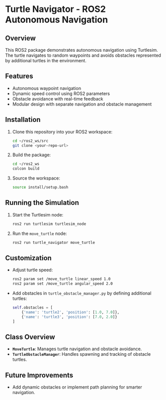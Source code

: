 # Turtle Navigator - ROS2 Autonomous Navigation

## Overview

This ROS2 package demonstrates autonomous navigation using Turtlesim. The turtle navigates to random waypoints and avoids obstacles represented by additional turtles in the environment.

## Features

- Autonomous waypoint navigation
- Dynamic speed control using ROS2 parameters
- Obstacle avoidance with real-time feedback
- Modular design with separate navigation and obstacle management

## Installation

1. Clone this repository into your ROS2 workspace:
    ```bash
    cd ~/ros2_ws/src
    git clone <your-repo-url>
    ```

2. Build the package:
    ```bash
    cd ~/ros2_ws
    colcon build
    ```

3. Source the workspace:
    ```bash
    source install/setup.bash
    ```

## Running the Simulation

1. Start the Turtlesim node:
    ```bash
    ros2 run turtlesim turtlesim_node
    ```

2. Run the `move_turtle` node:
    ```bash
    ros2 run turtle_navigator move_turtle
    ```

## Customization

- Adjust turtle speed:
    ```bash
    ros2 param set /move_turtle linear_speed 1.0
    ros2 param set /move_turtle angular_speed 2.0
    ```

- Add obstacles in `turtle_obstacle_manager.py` by defining additional turtles:
    ```python
    self.obstacles = [
        {'name': 'turtle2', 'position': [1.0, 7.0]},
        {'name': 'turtle3', 'position': [7.0, 2.0]}
    ]
    ```

## Class Overview

- **`MoveTurtle`**: Manages turtle navigation and obstacle avoidance.
- **`TurtleObstacleManager`**: Handles spawning and tracking of obstacle turtles.

## Future Improvements

- Add dynamic obstacles or implement path planning for smarter navigation.

